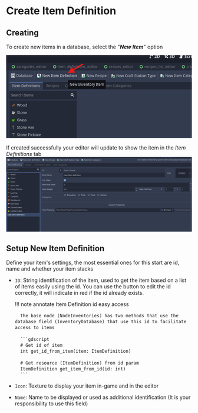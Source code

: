 # Create Item Definition

## Creating

To create new items in a database, select the "_**New Item**_" option

![image](../../assets/images/select_new_item_def.png)

If created successfully your editor will update to show the item in the _Item Definitions_ tab
![image](../../assets/images/new_item_def_editor.png)

## Setup New Item Definition
Define your item's settings, the most essential ones for this start are id, name and whether your item stacks

- `ID`: String identification of the item, used to get the item based on a list of items easily using the id.
        You can use the button to edit the id correctly, it will indicate in red if the id already exists.

    !!! note annotate Item Definition id easy access

        The base node (NodeInventories) has two methods that use the database field (InventoryDatabase) that use this id to facilitate access to items

        ```gdscript
        # Get id of item
        int get_id_from_item(item: ItemDefinition)

        # Get resource (ItemDefinition) from id param
        ItemDefinition get_item_from_id(id: int)
        ```

- `Icon`: Texture to display your item in-game and in the editor
- `Name`: Name to be displayed or used as additional identification (It is your responsibility to use this field)


